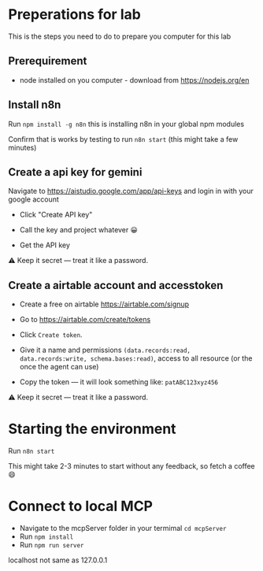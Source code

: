 # Preperations for lab
This is the steps you need to do to prepare you computer for this lab

## Prerequirement

* node installed on you computer - download from https://nodejs.org/en


## Install n8n
Run `npm install -g n8n` this is installing n8n in your global npm modules

Confirm that is works by testing to run `n8n start` (this might take a few minutes)


## Create a api key for gemini
Navigate to https://aistudio.google.com/app/api-keys and login in with your google account

* Click "Create API key"

* Call the key and project whatever 😀

* Get the API key

⚠️ Keep it secret — treat it like a password.


## Create a airtable account and accesstoken

* Create a free on airtable https://airtable.com/signup

* Go to https://airtable.com/create/tokens

* Click `Create token`.

* Give it a name and permissions `(data.records:read, data.records:write, schema.bases:read)`, access to all resource (or the once the agent can use)

* Copy the token — it will look something like: `patABC123xyz456`


⚠️ Keep it secret — treat it like a password.

# Starting the environment
 
Run `n8n start` 

This might take 2-3 minutes to start without any feedback, so fetch a coffee 😄


# Connect to local MCP

* Navigate to the mcpServer folder in your termimal `cd mcpServer`
* Run `npm install`
* Run `npm run server`

localhost not same as 127.0.0.1